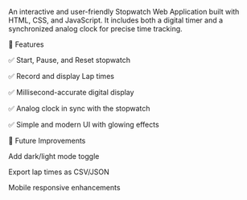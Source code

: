An interactive and user-friendly Stopwatch Web Application built with HTML, CSS, and JavaScript.
It includes both a digital timer and a synchronized analog clock for precise time tracking.

🚀 Features

✅ Start, Pause, and Reset stopwatch

✅ Record and display Lap times

✅ Millisecond-accurate digital display

✅ Analog clock in sync with the stopwatch

✅ Simple and modern UI with glowing effects

📌 Future Improvements

Add dark/light mode toggle

Export lap times as CSV/JSON

Mobile responsive enhancements
